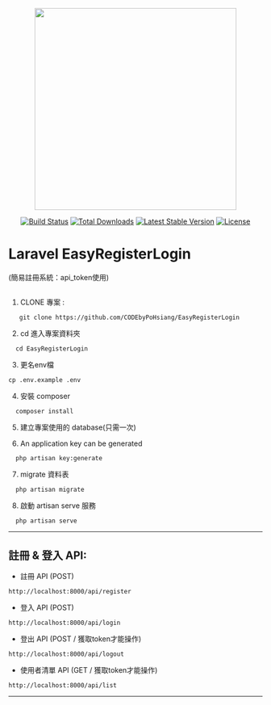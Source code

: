 <p align="center"><img src="https://res.cloudinary.com/dtfbvvkyp/image/upload/v1566331377/laravel-logolockup-cmyk-red.svg" width="400"></p>

<p align="center">
<a href="https://travis-ci.org/laravel/framework"><img src="https://travis-ci.org/laravel/framework.svg" alt="Build Status"></a>
<a href="https://packagist.org/packages/laravel/framework"><img src="https://poser.pugx.org/laravel/framework/d/total.svg" alt="Total Downloads"></a>
<a href="https://packagist.org/packages/laravel/framework"><img src="https://poser.pugx.org/laravel/framework/v/stable.svg" alt="Latest Stable Version"></a>
<a href="https://packagist.org/packages/laravel/framework"><img src="https://poser.pugx.org/laravel/framework/license.svg" alt="License"></a>
</p>

Laravel EasyRegisterLogin 
======================
(簡易註冊系統：api_token使用)
## 
1. CLONE 專案 :
```
   git clone https://github.com/CODEbyPoHsiang/EasyRegisterLogin
```
2. cd 進入專案資料夾
```
  cd EasyRegisterLogin
```
3. 更名env檔 
```
cp .env.example .env
```
4. 安裝 composer 
```
  composer install
```
5. 建立專案使用的 database(只需一次)

6. An application key can be generated
```
  php artisan key:generate
```
7. migrate 資料表
```
  php artisan migrate
```
8. 啟動 artisan serve  服務
```
  php artisan serve
```
---
## 註冊 & 登入 API:

* 註冊 API (POST)
```
http://localhost:8000/api/register
```
* 登入 API (POST)
```
http://localhost:8000/api/login
```
* 登出 API (POST / 獲取token才能操作)
```
http://localhost:8000/api/logout
```
* 使用者清單 API (GET / 獲取token才能操作)
```
http://localhost:8000/api/list
```
---
